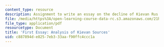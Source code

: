 ```yaml
---
content_type: resource
description: Assignment to write an essay on the decline of Kievan Rus.
file: /media/https%3A/open-learning-course-data-rc.s3.amazonaws.com/21h-326-the-making-of-russia-in-the-worlds-of-byzantium-mongolia-and-europe-spring-1998/c887894de8257eb333aaf90ffc4ccc1a_asgmt4.pdf
file_type: application/pdf
resourcetype: Document
title: 'First Essay: Analysis of Kievan Sources'
uid: c887894d-e825-7eb3-33aa-f90ffc4ccc1a
---
```

